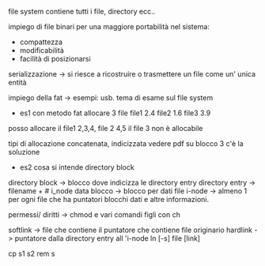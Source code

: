 file system contiene tutti i file, directory ecc.. 

impiego di file binari per una maggiore portabilità nel sistema: 
- compattezza 
- modificabilità 
- facilità di posizionarsi 

serializzazione -> si riesce a ricostruire o trasmettere un file come un' unica entità 


impiego della fat -> esempi: usb.
tema di esame sul file system

- es1
con metodo fat allocare 3 file 
file1 2.4
file2 1.6
file3 3.9 

posso allocare il file1 2,3,4, file 2 4,5 il file 3 non è allocabile 

tipi di allocazione concatenata, indicizzata vedere pdf su blocco 3 c'è la soluzione 

- es2
cosa si intende directory block

directory block -> blocco dove indicizza le directory entry 
directory entry -> filename + # i_node 
data blocco -> blocco per dati file 
i-node -> almeno 1 per ogni file che ha puntatori blocchi dati e altre informazioni. 

permessi/ diritti -> chmod e vari comandi figli con ch

softlink -> file che contiene il puntatore che contiene file originario 
hardlink -> puntatore dalla directory entry all 'i-node 
ln [-s] file [link]

cp s1 s2 
rem s 



